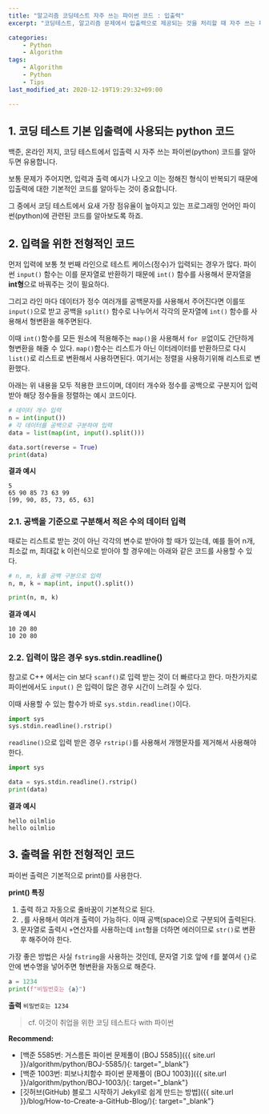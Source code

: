 ```yaml
---
title: "알고리즘 코딩테스트 자주 쓰는 파이썬 코드 : 입출력"
excerpt: "코딩테스트, 알고리즘 문제에서 입출력으로 제공되는 것을 처리할 때 자주 쓰는 파이썬(python) 코드"

categories:
    - Python
    - Algorithm
tags:
    - Algorithm
    - Python
    - Tips
last_modified_at: 2020-12-19T19:29:32+09:00

---
```


## 1. 코딩 테스트 기본 입출력에 사용되는 python 코드

백준, 온라인 저지, 코딩 테스트에서 입출력 시 자주 쓰는 파이썬(python) 코드를 알아두면 유용합니다.

보통 문제가 주어지면, 입력과 출력 예시가 나오고 이는 정해진 형식이 반복되기 때문에 입출력에 대한 기본적인 코드를 알아두는 것이 중요합니다.

그 중에서 코딩 테스트에서 요새 가장 점유율이 높아지고 있는 프로그래밍 언어인 파이썬(python)에 관련된 코드를 알아보도록 하죠.

## 2. 입력을 위한 전형적인 코드

먼저 입력에 보통 첫 번째 라인으로 테스트 케이스(정수)가 입력되는 경우가 많다. 파이썬 `input()` 함수는 이를 문자열로 반환하기 때문에 `int()` 함수를 사용해서 문자열을 **int형**으로 바꿔주는 것이 필요하다.

그리고 라인 마다 데이터가 정수 여러개를 공백문자를 사용해서 주어진다면 이를또 `input()`으로 받고 공백을 `split()` 함수로 나누어서 각각의 문자열에 `int()` 함수를 사용해서 형변환을 해주면된다.

이때 `int()`함수를 모든 원소에 적용해주는 `map()`을 사용해서 `for 문`없이도 간단하게 형변환을 해줄 수 있다. `map()`함수는 리스트가 아닌 이터레이터를 반환하므로 다시 `list()`로 리스트로 변환해서 사용하면된다. 여기서는 정렬을 사용하기위해 리스트로 변환했다.

아래는 위 내용을 모두 적용한 코드이며, 데이터 개수와 정수를 공백으로 구분지어 입력 받아 해당 정수들을 정렬하는 예시 코드이다.

```python
# 데이터 개수 입력
n = int(input())
# 각 데이터를 공백으로 구분하여 입력
data = list(map(int, input().split()))

data.sort(reverse = True)
print(data)

```

**결과 예시**
```
5
65 90 85 73 63 99
[99, 90, 85, 73, 65, 63]
```

### 2.1. 공백을 기준으로 구분해서 적은 수의 데이터 입력

때로는 리스트로 받는 것이 아닌 각각의 변수로 받아야 할 때가 있는데, 예를 들어 n개, 최소값 m, 최대값 k 이런식으로 받아야 할 경우에는 아래와 같은 코드를 사용할 수 있다.

```python
# n, m, k를 공백 구분으로 입력
n, m, k = map(int, input().split())

print(n, m, k)
```

**결과 예시**
```
10 20 80
10 20 80
```

### 2.2. 입력이 많은 경우 sys.stdin.readline()

참고로 C++ 에서는 cin 보다 `scanf()`로 입력 받는 것이 더 빠르다고 한다. 마찬가지로 파이썬에서도 `input()` 은 입력이 많은 경우 시간이 느려질 수 있다.

이때 사용할 수 있는 함수가 바로 `sys.stdin.readline()`이다.

```python
import sys
sys.stdin.readline().rstrip()
```

`readline()`으로 입력 받은 경우 `rstrip()`를 사용해서 개행문자를 제거해서 사용해야한다.

```python
import sys

data = sys.stdin.readline().rstrip()
print(data)
```

**결과 예시**
```
hello oilmlio
hello oilmlio
```

## 3. 출력을 위한 전형적인 코드

파이썬 출력은 기본적으로 print()를 사용한다.

**print() 특징**
1. 출력 하고 자동으로 줄바꿈이 기본적으로 된다.
2. `,`를 사용해서 여러개 출력이 가능하다. 이때 공백(space)으로 구분되어 출력된다.
3. 문자열로 출력시 `+`연산자를 사용하는데 `int`형을 더하면 에러이므로 `str()`로 변환후 해주어야 한다.

가장 좋은 방법은 사실 `fstring`을 사용하는 것인데, 문자열 기호 앞에 `f`를 붙여서 `{}`로 안에 변수명을 넣어주면 형변환을 자동으로 해준다.

```python
a = 1234
print(f"비밀번호는 {a}")
```

**출력**
```비밀번호는 1234```

> cf. 이것이 취업을 위한 코딩 테스트다 with 파이썬

**Recommend:**  
- [백준 5585번: 거스름돈 파이썬 문제풀이 (BOJ 5585)]({{ site.url }}/algorithm/python/BOJ-5585/){: target="_blank"}
- [백준 1003번: 피보나치함수 파이썬 문제풀이 (BOJ 1003)]({{ site.url }}/algorithm/python/BOJ-1003/){: target="_blank"}
- [깃허브(GitHub) 블로그 시작하기 Jekyll로 쉽게 만드는 방법]({{ site.url }}/blog/How-to-Create-a-GitHub-Blog/){: target="_blank"}    